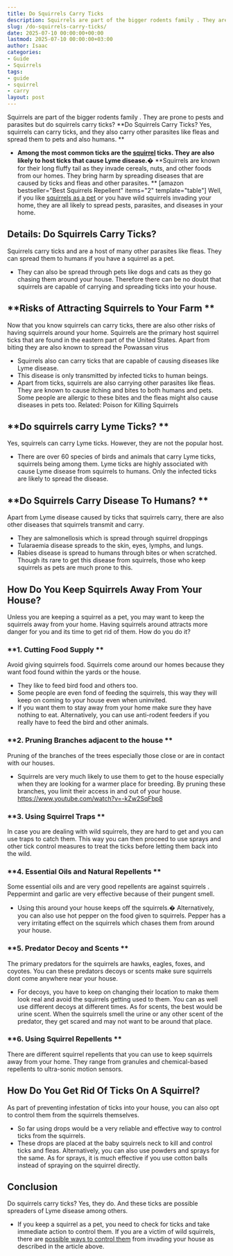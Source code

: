 ```yaml
---
title: Do Squirrels Carry Ticks
description: Squirrels are part of the bigger rodents family . They are prone to pests and parasites but do squirrels carry ticks? Do Squirrels Carry Ticks?
slug: /do-squirrels-carry-ticks/
date: 2025-07-10 00:00:00+00:00
lastmod: 2025-07-10 00:00:00+03:00
author: Isaac
categories:
- Guide
- Squirrels
tags:
- guide
- squirrel
- carry
layout: post
---
```

Squirrels are part of the
bigger rodents family
. They are prone to pests and parasites but do squirrels carry ticks?
**Do Squirrels Carry Ticks? Yes, squirrels can carry ticks, and they also carry other parasites like fleas and spread them to pets and also humans. **
- **Among the most common ticks are the [squirrel](https://pestpolicy.com/do-squirrels-attack-humans/) ticks. They are also likely to host ticks that cause Lyme disease.�**
**Squirrels are known for their long fluffy tail as they invade cereals, nuts, and other foods from our homes. They bring harm by spreading diseases that are caused by ticks and fleas and other parasites.
**
[amazon bestseller="Best Squirrels Repellent" items="2" template="table"]
Well, if you like
[squirrels as a pet](https://pestpolicy.com/how-long-do-squirrels-live/)
or you have wild squirrels invading your home, they are all likely to spread pests, parasites, and diseases in your home.
## Details: Do Squirrels Carry Ticks?
Squirrels carry ticks and are a host of many other parasites like fleas. They can spread them to humans if you have a squirrel as a pet.
- They can also be spread through pets like dogs and cats as they go chasing them around your house.
Therefore there can be no doubt that squirrels are capable of carrying and spreading ticks into your house.
## **Risks of Attracting Squirrels to Your Farm **
Now that you know squirrels can carry ticks, there are also other risks of having squirrels around your home.
Squirrels are the primary host squirrel ticks that are found in the eastern part of the United States. Apart from biting they are also known to spread the Powassan virus
- Squirrels also can carry ticks that are capable of causing diseases like Lyme disease.
- This disease is only transmitted by infected ticks to human beings.
- Apart from ticks, squirrels are also carrying other parasites like fleas.
They are known to cause itching and bites to both humans and pets. Some people are allergic to these bites and the fleas might also cause diseases in pets too.
Related:
Poison for Killing Squirrels
## **Do squirrels carry Lyme Ticks? **
Yes, squirrels can carry Lyme ticks. However, they are not the popular host.
- There are over 60 species of birds and animals that carry Lyme ticks, squirrels being among them.
Lyme ticks are highly associated with cause Lyme disease from squirrels to humans. Only the infected ticks are likely to spread the disease.
## **Do Squirrels Carry Disease To Humans? **
Apart from Lyme disease caused by ticks that squirrels carry, there are also other diseases that squirrels transmit and carry.
- They are salmonellosis which is spread through squirrel droppings
- Tularaemia disease spreads to the skin, eyes, lymphs, and lungs.
- Rabies disease is spread to humans through bites or when scratched.
Though its rare to get this disease from squirrels, those who keep squirrels as pets are much prone to this.
## How Do You Keep Squirrels Away From Your House?
Unless you are keeping a squirrel as a pet, you may want to keep the squirrels away from your home.
Having squirrels around attracts more danger for you and its time to get rid of them. How do you do it?
### **1. Cutting Food Supply **
Avoid giving squirrels food. Squirrels come around our homes because they want food found within the yards or the house.
- They like to feed bird food and others too.
- Some people are even fond of feeding the squirrels, this way they will keep on coming to your house even when uninvited.
- If you want them to stay away from your home make sure they have nothing to eat.
Alternatively, you can use anti-rodent feeders if you really have to feed the bird and other animals.
### **2. Pruning Branches adjacent to the house **
Pruning of the branches of the trees especially those close or are in contact with our houses.
- Squirrels are very much likely to use them to get to the house especially when they are looking for a warmer place for breeding.
By pruning these branches, you limit their access in and out of your house.
https://www.youtube.com/watch?v=-kZw2SqFbp8
### **3. Using Squirrel Traps **
In case you are dealing with wild squirrels, they are hard to get and you can use traps to catch them.
This way you can then proceed to use sprays and other tick control measures to treat the ticks before letting them back into the wild.
### **4. Essential Oils and Natural Repellents **
Some essential oils and are very
good repellents are against squirrels
. Peppermint and garlic are very effective because of their pungent smell.
- Using this around your house keeps off the squirrels.� Alternatively, you can also use hot pepper on the food given to squirrels.
Pepper has a very irritating effect on the squirrels which chases them from around your house.
### **5. Predator Decoy and Scents **
The primary predators for the squirrels are hawks, eagles, foxes, and coyotes.
You can these predators decoys or scents make sure squirrels dont come anywhere near your house.
- For decoys, you have to keep on changing their location to make them look real and avoid the squirrels getting used to them. You can as well use different decoys at different times.
As for scents, the best would be urine scent. When the squirrels smell the urine or any other scent of the predator, they get scared and may not want to be around that place.
### **6. Using Squirrel Repellents **
There are different squirrel repellents that you can use to keep squirrels away from your home.
They range from granules and chemical-based repellents to ultra-sonic motion sensors.
## **How Do You Get Rid Of Ticks On A Squirrel?**
As part of preventing infestation of ticks into your house, you can also opt to control them from the squirrels themselves.
- So far using drops would be a very reliable and effective way to control ticks from the squirrels.
- These drops are placed at the baby squirrels neck to kill and control ticks and fleas.
Alternatively, you can also use powders and sprays for the same. As for sprays, it is much effective if you use cotton balls instead of spraying on the squirrel directly.
## Conclusion
Do squirrels carry ticks? Yes, they do. And these ticks are possible spreaders of Lyme disease among others.
- If you keep a squirrel as a pet, you need to check for ticks and take immediate action to control them.
If you are a victim of wild squirrels, there are
[possible ways to control them](https://pestpolicy.com/how-to-get-rid-of-squirrels-in-the-yard/)
from invading your house as described in the article above.